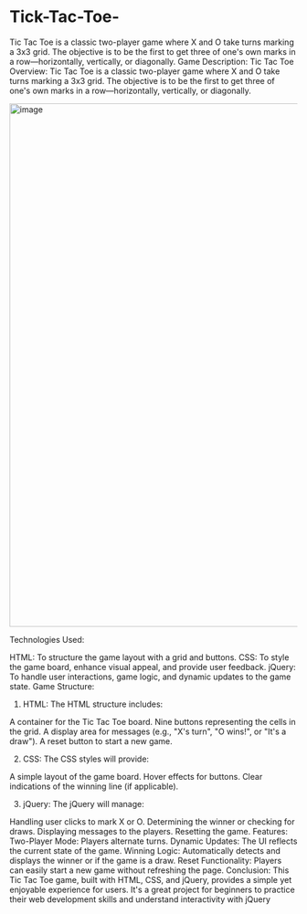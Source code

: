 # Tick-Tac-Toe-
Tic Tac Toe is a classic two-player game where X and O take turns marking a 3x3 grid. The objective is to be the first to get three of one's own marks in a row—horizontally, vertically, or diagonally.
Game Description: Tic Tac Toe
Overview: Tic Tac Toe is a classic two-player game where X and O take turns marking a 3x3 grid. The objective is to be the first to get three of one's own marks in a row—horizontally, vertically, or diagonally.

<img width="823" height="917" alt="image" src="https://github.com/user-attachments/assets/88b15384-8a4e-4afb-9b3e-bdb9ce217569" />


Technologies Used:

HTML: To structure the game layout with a grid and buttons.
CSS: To style the game board, enhance visual appeal, and provide user feedback.
jQuery: To handle user interactions, game logic, and dynamic updates to the game state.
Game Structure:
1. HTML: The HTML structure includes:

A container for the Tic Tac Toe board.
Nine buttons representing the cells in the grid.
A display area for messages (e.g., "X's turn", "O wins!", or "It's a draw").
A reset button to start a new game.

2. CSS: The CSS styles will provide:

A simple layout of the game board.
Hover effects for buttons.
Clear indications of the winning line (if applicable).

3. jQuery: The jQuery will manage:

Handling user clicks to mark X or O.
Determining the winner or checking for draws.
Displaying messages to the players.
Resetting the game.
Features:
Two-Player Mode: Players alternate turns.
Dynamic Updates: The UI reflects the current state of the game.
Winning Logic: Automatically detects and displays the winner or if the game is a draw.
Reset Functionality: Players can easily start a new game without refreshing the page.
Conclusion:
This Tic Tac Toe game, built with HTML, CSS, and jQuery, provides a simple yet enjoyable experience for users. It's a great project for beginners to practice their web development skills and understand interactivity with jQuery
